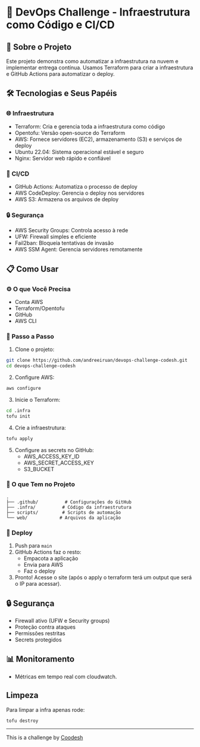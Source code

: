 # 🚀 DevOps Challenge - Infraestrutura como Código e CI/CD

## 📝 Sobre o Projeto
Este projeto demonstra como automatizar a infraestrutura na nuvem e implementar entrega contínua. Usamos Terraform para criar a infraestrutura e GitHub Actions para automatizar o deploy.

## 🛠️ Tecnologias e Seus Papéis

### 🌐 Infraestrutura
- Terraform: Cria e gerencia toda a infraestrutura como código
- Opentofu: Versão open-source do Terraform
- AWS: Fornece servidores (EC2), armazenamento (S3) e serviços de deploy
- Ubuntu 22.04: Sistema operacional estável e seguro
- Nginx: Servidor web rápido e confiável

### 🔄 CI/CD
- GitHub Actions: Automatiza o processo de deploy
- AWS CodeDeploy: Gerencia o deploy nos servidores
- AWS S3: Armazena os arquivos de deploy

### 🔒 Segurança
- AWS Security Groups: Controla acesso à rede
- UFW: Firewall simples e eficiente
- Fail2ban: Bloqueia tentativas de invasão
- AWS SSM Agent: Gerencia servidores remotamente

## 📋 Como Usar

### ⚙️ O que Você Precisa
- Conta AWS
- Terraform/Opentofu
- GitHub
- AWS CLI

### 🔧 Passo a Passo

1. Clone o projeto:
```bash
git clone https://github.com/andreeiruan/devops-challenge-codesh.git
cd devops-challenge-codesh
```

2. Configure AWS:
```bash
aws configure
```

3. Inicie o Terraform:
```bash
cd .infra
tofu init
```

4. Crie a infraestrutura:
```bash
tofu apply
```

5. Configure as secrets no GitHub:
   - AWS_ACCESS_KEY_ID
   - AWS_SECRET_ACCESS_KEY
   - S3_BUCKET

### 📁 O que Tem no Projeto
```
.
├── .github/          # Configurações do GitHub
├── .infra/          # Código da infraestrutura
├── scripts/         # Scripts de automação
└── web/            # Arquivos da aplicação
```

### 🚀 Deploy
1. Push para `main`
2. GitHub Actions faz o resto:
   - Empacota a aplicação
   - Envia para AWS
   - Faz o deploy
3. Pronto! Acesse o site (após o apply o terraform terá um output que será o IP para acessar).

## 🔒 Segurança
- Firewall ativo (UFW e Security groups)
- Proteção contra ataques
- Permissões restritas
- Secrets protegidos

## 📊 Monitoramento
- Métricas em tempo real com cloudwatch.

## Limpeza
Para limpar a infra apenas rode: 
```bash
tofu destroy
```

---

This is a challenge by [Coodesh](https://coodesh.com/)
